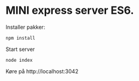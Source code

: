 # MINI express server ES6.

Installer pakker:
```
npm install
```

Start server
```
node index
``` 

Køre på http://localhost:3042